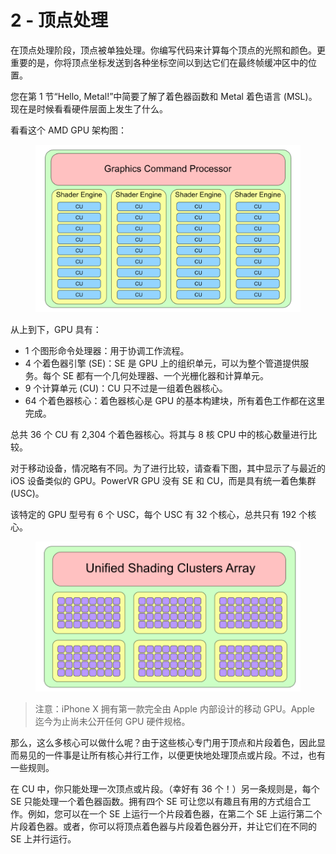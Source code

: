 # 2 - 顶点处理

在顶点处理阶段，顶点被单独处理。你编写代码来计算每个顶点的光照和颜色。更重要的是，你将顶点坐标发送到各种坐标空间以到达它们在最终帧缓冲区中的位置。

您在第 1 节“Hello, Metal!”中简要了解了着色器函数和 Metal 着色语言 (MSL)。现在是时候看看硬件层面上发生了什么。

看看这个 AMD GPU 架构图：

<figure><img src="../../../../.gitbook/assets/image (25).png" alt=""><figcaption></figcaption></figure>

从上到下，GPU 具有：

* 1 个图形命令处理器：用于协调工作流程。
* 4 个着色器引擎 (SE)：SE 是 GPU 上的组织单元，可以为整个管道提供服务。每个 SE 都有一个几何处理器、一个光栅化器和计算单元。
* 9 个计算单元 (CU)：CU 只不过是一组着色器核心。
* 64 个着色器核心：着色器核心是 GPU 的基本构建块，所有着色工作都在这里完成。

总共 36 个 CU 有 2,304 个着色器核心。将其与 8 核 CPU 中的核心数量进行比较。

对于移动设备，情况略有不同。为了进行比较，请查看下图，其中显示了与最近的 iOS 设备类似的 GPU。PowerVR GPU 没有 SE 和 CU，而是具有统一着色集群 (USC)。

该特定的 GPU 型号有 6 个 USC，每个 USC 有 32 个核心，总​​共只有 192 个核心。

<figure><img src="../../../../.gitbook/assets/image (26).png" alt=""><figcaption></figcaption></figure>

> 注意：iPhone X 拥有第一款完全由 Apple 内部设计的移动 GPU。Apple 迄今为止尚未公开任何 GPU 硬件规格。

那么，这么多核心可以做什么呢？由于这些核心专门用于顶点和片段着色，因此显而易见的一件事是让所有核心并行工作，以便更快地处理顶点或片段。不过，也有一些规则。

在 CU 中，你只能处理一次顶点或片段。（幸好有 36 个！）另一条规则是，每个 SE 只能处理一个着色器函数。拥有四个 SE 可让您以有趣且有用的方式组合工作。例如，您可以在一个 SE 上运行一个片段着色器，在第二个 SE 上运行第二个片段着色器。或者，你可以将顶点着色器与片段着色器分开，并让它们在不同的 SE 上并行运行。

